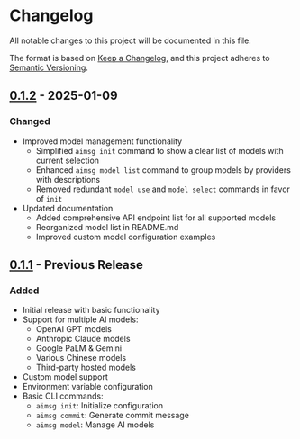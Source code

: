 # Changelog

All notable changes to this project will be documented in this file.

The format is based on [Keep a Changelog](https://keepachangelog.com/en/1.0.0/),
and this project adheres to [Semantic Versioning](https://semver.org/spec/v2.0.0.html).

## [0.1.2] - 2025-01-09

### Changed
- Improved model management functionality
  - Simplified `aimsg init` command to show a clear list of models with current selection
  - Enhanced `aimsg model list` command to group models by providers with descriptions
  - Removed redundant `model use` and `model select` commands in favor of `init`
- Updated documentation
  - Added comprehensive API endpoint list for all supported models
  - Reorganized model list in README.md
  - Improved custom model configuration examples

## [0.1.1] - Previous Release

### Added
- Initial release with basic functionality
- Support for multiple AI models:
  - OpenAI GPT models
  - Anthropic Claude models
  - Google PaLM & Gemini
  - Various Chinese models
  - Third-party hosted models
- Custom model support
- Environment variable configuration
- Basic CLI commands:
  - `aimsg init`: Initialize configuration
  - `aimsg commit`: Generate commit message
  - `aimsg model`: Manage AI models

[0.1.2]: https://github.com/yurentle/aimsg/compare/v0.1.1...v0.1.2
[0.1.1]: https://github.com/yurentle/aimsg/releases/tag/v0.1.1
